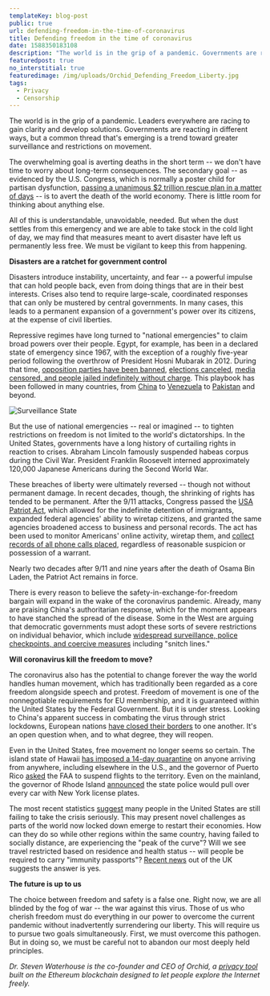```yaml
--- 
templateKey: blog-post
public: true
url: defending-freedom-in-the-time-of-coronavirus
title: Defending freedom in the time of coronavirus
date: 1588350183108
description: "The world is in the grip of a pandemic. Governments are reacting in different ways, but a common thread that’s emerging is a trend toward greater surveillance and restrictions on movement."
featuredpost: true
no_interstitial: true
featuredimage: /img/uploads/Orchid_Defending_Freedom_Liberty.jpg
tags:
  - Privacy
  - Censorship
---
```


The world is in the grip of a pandemic. Leaders everywhere are racing to gain clarity and develop solutions. Governments are reacting in different ways, but a common thread that's emerging is a trend toward greater surveillance and restrictions on movement.

The overwhelming goal is averting deaths in the short term -- we don't have time to worry about long-term consequences. The secondary goal -- as evidenced by the U.S. Congress, which is normally a poster child for partisan dysfunction, [passing a unanimous $2 trillion rescue plan in a matter of days](https://www.npr.org/2020/03/27/822062909/house-aims-to-send-2-trillion-rescue-package-to-president-to-stem-coronavirus-cr) -- is to avert the death of the world economy. There is little room for thinking about anything else.

All of this is understandable, unavoidable, needed. But when the dust settles from this emergency and we are able to take stock in the cold light of day, we may find that measures meant to avert disaster have left us permanently less free. We must be vigilant to keep this from happening.

**Disasters are a ratchet for government control**

Disasters introduce instability, uncertainty, and fear -- a powerful impulse that can hold people back, even from doing things that are in their best interests. Crises also tend to require large-scale, coordinated responses that can only be mustered by central governments. In many cases, this leads to a permanent expansion of a government's power over its citizens, at the expense of civil liberties.

Repressive regimes have long turned to "national emergencies" to claim broad powers over their people. Egypt, for example, has been in a declared state of emergency since 1967, with the exception of a roughly five-year period following the overthrow of President Hosni Mubarak in 2012. During that time, [opposition parties have been banned](https://www.cfr.org/backgrounder/egypts-muslim-brotherhood), [elections canceled](https://www.brookings.edu/research/the-2005-egyptian-elections-how-free-how-important/), [media censored, and people jailed indefinitely without charge](https://www.wsws.org/en/articles/2018/07/23/egyp-j23.html). This playbook has been followed in many countries, from [China](https://time.com/5600363/china-tiananmen-30-years-later/) to [Venezuela](https://www.bbc.com/news/world-latin-america-36339721) to [Pakistan](https://www.nytimes.com/2007/11/03/world/asia/04pakistan.html) and beyond.

![Surveillance State](/img/uploads/surveillance-state-illustration.jpg)

But the use of national emergencies -- real or imagined -- to tighten restrictions on freedom is not limited to the world's dictatorships. In the United States, governments have a long history of curtailing rights in reaction to crises. Abraham Lincoln famously suspended habeas corpus during the Civil War. President Franklin Roosevelt interned approximately 120,000 Japanese Americans during the Second World War.

These breaches of liberty were ultimately reversed -- though not without permanent damage. In recent decades, though, the shrinking of rights has tended to be permanent. After the 9/11 attacks, Congress passed the [USA Patriot Act](https://www.aclu.org/other/surveillance-under-usapatriot-act), which allowed for the indefinite detention of immigrants, expanded federal agencies' ability to wiretap citizens, and granted the same agencies broadened access to business and personal records. The act has been used to monitor Americans' online activity, wiretap them, and [collect records of all phone calls placed](https://www.wired.com/2013/09/nsa-abusing-patriot-act/), regardless of reasonable suspicion or possession of a warrant.

Nearly two decades after 9/11 and nine years after the death of Osama Bin Laden, the Patriot Act remains in force.

There is every reason to believe the safety-in-exchange-for-freedom bargain will expand in the wake of the coronavirus pandemic. Already, many are praising China's authoritarian response, which for the moment appears to have stanched the spread of the disease. Some in the West are arguing that democratic governments must adopt these sorts of severe restrictions on individual behavior, which include [widespread surveillance, police checkpoints, and coercive measures](https://www.theglobeandmail.com/world/article-china-virus-response-escalates-to-snitch-lines-and-threats-of/) including "snitch lines."

**Will coronavirus kill the freedom to move?**

The coronavirus also has the potential to change forever the way the world handles human movement, which has traditionally been regarded as a core freedom alongside speech and protest. Freedom of movement is one of the nonnegotiable requirements for EU membership, and it is guaranteed within the United States by the Federal Government. But it is under stress. Looking to China's apparent success in combating the virus through strict lockdowns, European nations [have closed their borders](https://www.nytimes.com/2020/03/18/world/europe/hungary-borders-europe-coronavirus.html) to one another. It's an open question when, and to what degree, they will reopen.

Even in the United States, free movement no longer seems so certain. The island state of Hawaii [has imposed a 14-day quarantine](https://www.hawaiinewsnow.com/2020/04/03/kauai-police-arrest-washington-man-violating-travel-quarantine-rules/) on anyone arriving from anywhere, including elsewhere in the U.S., and the governor of Puerto Rico [asked](https://www.miamiherald.com/news/coronavirus/article241295696.html) the FAA to suspend flights to the territory. Even on the mainland, the governor of Rhode Island [announced](https://www.cnn.com/2020/03/27/us/rhode-island-tracking-down-new-yorkers/index.html) the state police would pull over every car with New York license plates.

The most recent statistics [suggest](https://www.gstatic.com/covid19/mobility/2020-03-29_US_Mobility_Report_en.pdf) many people in the United States are still failing to take the crisis seriously. This may present novel challenges as parts of the world now locked down emerge to restart their economies. How can they do so while other regions within the same country, having failed to socially distance, are experiencing the "peak of the curve"? Will we see travel restricted based on residence and health status -- will people be required to carry "immunity passports"? [Recent news](https://www.theguardian.com/world/2020/apr/03/immunity-passports-can-they-end-uk-coronavirus-lockdown) out of the UK suggests the answer is yes.

**The future is up to us**

The choice between freedom and safety is a false one. Right now, we are all blinded by the fog of war -- the war against this virus. Those of us who cherish freedom must do everything in our power to overcome the current pandemic without inadvertently surrendering our liberty. This will require us to pursue two goals simultaneously. First, we must overcome this pathogen. But in doing so, we must be careful not to abandon our most deeply held principles.

*Dr. Steven Waterhouse is the co-founder and CEO of Orchid, a [privacy tool](https://blog.orchid.com/orchids-privacy-network-launches/) built on the Ethereum blockchain designed to let people explore the Internet freely.*
